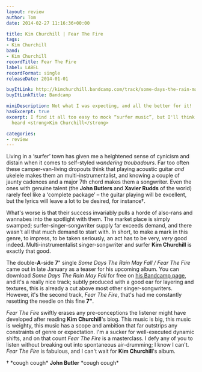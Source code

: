 ```yaml
---
layout: review
author: Tom
date: 2014-02-27 11:16:36+00:00

title: Kim Churchill | Fear The Fire
tags:
- Kim Churchill
band:
- Kim Churchill
recordTitle: Fear The Fire
label: LABEL
recordFormat: single
releaseDate: 2014-01-01

buyItLink: http://kimchurchill.bandcamp.com/track/some-days-the-rain-may-fall
buyItLinkTitle: Bandcamp

miniDescription: Not what I was expecting, and all the better for it! 
hasExcerpt: true
excerpt: I find it all too easy to mock “surfer music”, but I'll think twice now I've
  heard <strong>Kim Churchill</strong>

categories:
- review
---
```


Living in a ‘surfer’ town has given me a heightened sense of cynicism and distain when it comes to self-styled _wandering troubadours_. Far too often these camper-van-living dropouts think that playing acoustic guitar _and_ ukelele makes them an multi-instrumentalist, and knowing a couple of jaunty cadences and a major 7th chord makes them a songwriter. Even the ones with genuine talent (the **John Butlers** and **Xavier Rudds** of the world) rarely feel like a ‘complete package’ – the guitar playing will be excellent, but the lyrics will leave a lot to be desired, for instance†.

What's worse is that their success invariably pulls a horde of also-rans and wannabes into the spotlight with them. The market place is simply swamped; surfer-singer-songwriter supply far exceeds demand, and there wasn't all that much demand to start with. In short, to make a mark in this genre, to impress, to be taken seriously, an act has to be very, _very_ good indeed. Multi-instrumentalist singer-songwriter and surfer **Kim Churchill** is exactly that good.

The double-**A**-side **7**" single *Some Days The Rain May Fall / Fear The Fire* came out in late January as a teaser for his upcoming album. You can download *Some Days The Rain May Fall* for free on [his Bandcamp page](http://kimchurchill.bandcamp.com/track/some-days-the-rain-may-fall), and it's a really nice track; subtly produced with a good ear for layering and textures, this is already a cut above most other singer-songwriters. However, it's the second track, *Fear The Fire*, that's had me constantly resetting the needle on this fine **7"**.

*Fear The Fire* swiftly erases any pre-conceptions the listener might have developed after reading **Kim Churchill**'s biog. This music is big, this music is weighty, this music has a scope and ambition that far outstrips any constraints of genre or expectation. I'm a sucker for well-executed dynamic shifts, and on that count *Fear The Fire* is a masterclass. I defy any of you to listen without breaking out into spontaneous air-drumming; I know I can't. *Fear The Fire* is fabulous, and I can't wait for **Kim Churchill**'s album.

† \*cough cough\* **John Butler** \*cough cough\*




